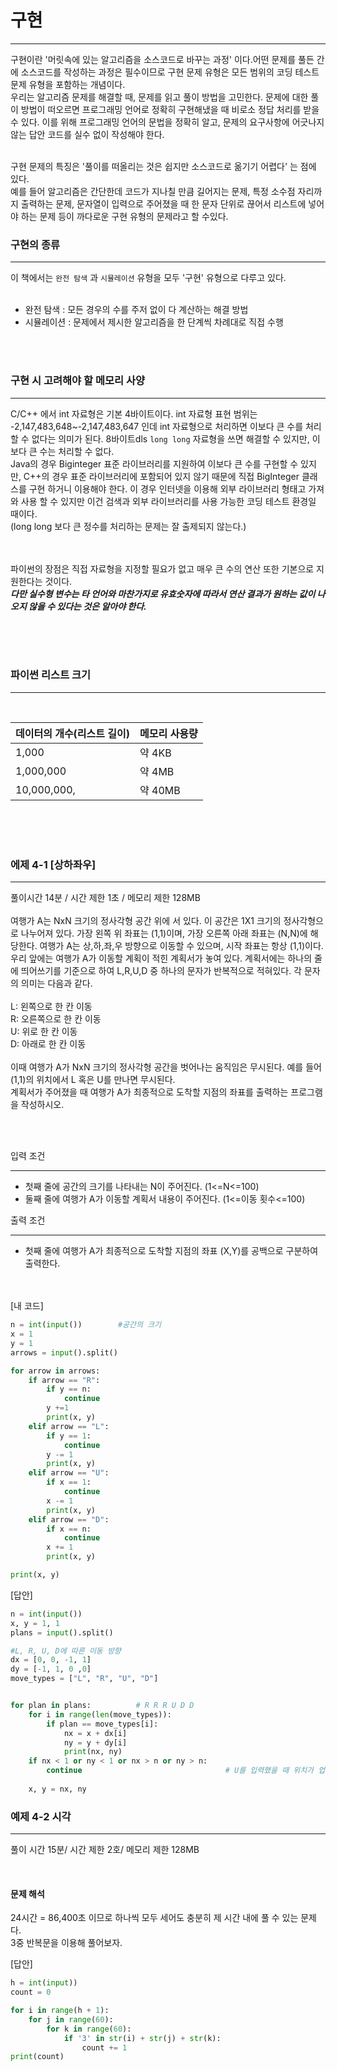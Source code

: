 # 구현
***
구현이란 '머릿속에 있는 알고리즘을 소스코드로 바꾸는 과정' 이다.어떤 문제를 풀든 간에 소스코드를 작성하는 과정은 필수이므로 구현 문제 유형은 모든 범위의 코딩 테스트 문제 
유형을 포함하는 개념이다.
<br>
우리는 알고리즘 문제를 해결할 때, 문제를 읽고 풀이 방법을 고민한다. 문제에 대한 풀이 방법이 떠오르면 프로그래밍 언어로 정확히 구현해냈을 때 비로소 정답 처리를 받을 수 있다.
이를 위해 프로그래밍 언어의 문법을 정확히 알고, 문제의 요구사항에 어긋나지 않는 답안 코드를 실수 없이 작성해야 한다.
<br><br>

구현 문제의 특징은 '풀이를 떠올리는 것은 쉽지만 소스코드로 옮기기 어렵다' 는 점에 있다.
<br>
예를 들어 알고리즘은 간단한데 코드가 지나칠 만큼 길어지는 문제, 특정 소수점 자리까지 출력하는 문제, 문자열이 입력으로 주어졌을 때 한 문자 단위로 끊어서 리스트에  넣어야 하는
문제 등이 까다로운 구현 유형의 문제라고 할 수있다.

### 구현의 종류
***
이 책에서는 `완전 탐색` 과 `시뮬레이션` 유형을 모두 '구현' 유형으로 다루고 있다.
<br><Br>

- 완전 탐색 : 모든 경우의 수를 주저 없이 다 계산하는 해결 방법
- 시뮬레이션 : 문제에서 제시한 알고리즘을 한 단계씩 차례대로 직접 수행

<br><br>

### 구현 시 고려해야 할 메모리 사양
***
C/C++ 에서 int 자료형은 기본 4바이트이다. int 자료형 표현 범위는 -2,147,483,648~-2,147,483,647 인데 int 자료형으로 처리하면 이보다 큰 수를 처리할 수 없다는 의미가 된다.
8바이트dls `long long` 자료형을 쓰면 해결할 수 있지만, 이보다 큰 수는 처리할 수 없다.<br>
Java의 경우 Biginteger 표준 라이브러리를 지원하여 이보다 큰 수를 구현할 수 있지만, C++의 경우 표준 라이브러리에 포함되어 있지 않기 때문에 직접 BigInteger 클래스를 구현
하거니 이용해야 한다. 이 경우 인터넷을 이용해 외부 라이브러리 형태고 가져와 사용 할 수 있지만 이건 검색과 외부 라이브러리를 사용 가능한 코딩 테스트 환경일 때이다.<br>
(long long 보다 큰 정수를 처리하는 문제는 잘 출제되지 않는다.)
<br><br><Br>

파이썬의 장점은 직접 자료형을 지정할 필요가 없고 매우 큰 수의 연산 또한 기본으로 지원한다는 것이다.<br>
***다만 실수형 변수는 타 언어와 마찬가지로 유효숫자에 따라서 연산 결과가 원하는 값이 나오지 않을 수 있다는 것은 알아야 한다.***

<br><Br><Br>

### 파이썬 리스트 크기
***
<br>

|데이터의 개수(리스트 길이)|메모리 사용량|
|------|---|
|1,000|약 4KB|
|1,000,000|약 4MB|
|10,000,000,|약 40MB|

<br><Br><Br>

### 에제 4-1 [상하좌우]
***
풀이시간 14분 / 시간 제한 1초 / 메모리 제한 128MB
<br><br>
여행가 A는 NxN 크기의 정사각형 공간 위에 서 있다. 이 공간은 1X1 크기의 정사각형으로 나누어져 있다. 가장 왼쪽 위 좌표는 (1,1)이며, 가장 오른쪽 아래 좌표는 (N,N)에 해당한다. 여행가 A는 상,하,좌,우 방향으로 이동할 수 있으며, 시작 좌표는 항상 (1,1)이다. 우리 앞에는 여행가 A가 이동할 계획이 적힌 계획서가 놓여 있다.
계획서에는 하나의 줄에 띄어쓰기를 기준으로 하여 L,R,U,D 중 하나의 문자가 반복적으로 적혀있다. 각 문자의 의미는 다음과 같다.
<BR>    
L: 왼쪽으로 한 칸 이동 <br>
R: 오른쪽으로 한 칸 이동 <br>
U: 위로 한 칸 이동 <Br>
D: 아래로 한 칸 이동 <br><br>
이때 여행가 A가 NxN 크기의 정사각형 공간을 벗어나는 움직임은 무시된다. 예를 들어 (1,1)의 위치에서 L 혹은 U를 만나면 무시된다. <br>
계획서가 주어졌을 때 여행가 A가 최종적으로 도착할 지점의 좌표를 출력하는 프로그램을 작성하시오.

<br><br>
 

입력 조건
***
- 첫째 줄에 공간의 크기를 나타내는 N이 주어진다. (1<=N<=100) <br>
- 둘째 줄에 여행가 A가 이동할 계획서 내용이 주어진다. (1<=이동 횟수<=100)
 

출력 조건
***
- 첫째 줄에 여행가 A가 최종적으로 도착할 지점의 좌표 (X,Y)를 공백으로 구분하여 출력한다.
 
<Br><br>
[내 코드]
```py
n = int(input())        #공간의 크기
x = 1
y = 1
arrows = input().split()

for arrow in arrows:
    if arrow == "R":
        if y == n:
            continue
        y +=1 
        print(x, y)
    elif arrow == "L":
        if y == 1:
            continue
        y -= 1
        print(x, y)
    elif arrow == "U":
        if x == 1:
            continue
        x -= 1
        print(x, y)
    elif arrow == "D":
        if x == n:
            continue
        x += 1
        print(x, y)

print(x, y)
```

[답안]
```py
n = int(input())
x, y = 1, 1
plans = input().split()

#L, R, U, D에 따른 이동 방향
dx = [0, 0, -1, 1]
dy = [-1, 1, 0 ,0]
move_types = ["L", "R", "U", "D"]


for plan in plans:          # R R R U D D
    for i in range(len(move_types)):
        if plan == move_types[i]:
            nx = x + dx[i]
            ny = y + dy[i]
            print(nx, ny)
    if nx < 1 or ny < 1 or nx > n or ny > n:        
        continue                                # U를 입력했을 때 위치가 업데이트 되지 않는다.
        
    x, y = nx, ny
```

### 예제 4-2 시각
***
풀이 시간 15분/ 시간 제한 2호/ 메모리 제한 128MB

<br>


#### 문제 해석
24시간 = 86,400초 이므로 하나씩 모두 세어도 충분히 제 시간 내에 풀 수 있는 문제다.<br>
3중 반복문을 이용해 풀어보자.

[답안]
```py
h = int(input))
count = 0

for i in range(h + 1):
    for j in range(60):
        for k in range(60):
            if '3' in str(i) + str(j) + str(k):
                count += 1
print(count)
```





  
